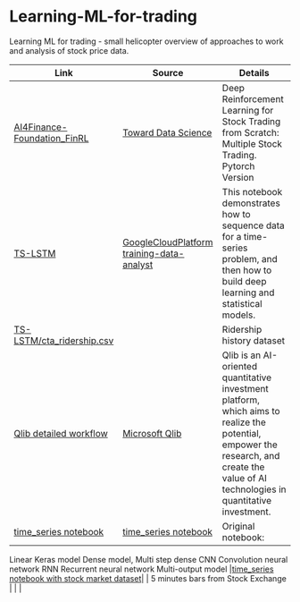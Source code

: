 # Learning-ML-for-trading
 Learning ML for trading - small helicopter overview of approaches to work and analysis of stock price data.




|Link                        |Source                    |Details                               |
|----------------------------|--------------------------|--------------------------------------|
|[AI4Finance-Foundation_FinRL](/AI4Finance-Foundation_FinRL/FinRL_StockTrading_NeurIPS_2018.ipynb)            |[Toward Data Science](https://towardsdatascience.com/deep-reinforcement-learning-for-automated-stock-trading-f1dad0126a02)           |  Deep Reinforcement Learning for Stock Trading from Scratch: Multiple Stock Trading. Pytorch Version
|[TS-LSTM](/TS-LSTM/02-TS-LSTM-model.ipynb) | [GoogleCloudPlatform training-data-analyst](https://github.com/GoogleCloudPlatform/training-data-analyst/blob/master/courses/ai-for-time-series/notebooks/02-model.ipynb) | This notebook demonstrates how to sequence data for a time-series problem, and then how to build deep learning and statistical models.
|[TS-LSTM/cta_ridership.csv](TS-LSTM/cta_ridership.csv) | | Ridership history dataset 
|[Qlib detailed workflow](/qlib/detailed_workflow.ipynb)|[Microsoft Qlib](https://github.com/microsoft/qlib)  |Qlib is an AI-oriented quantitative investment platform, which aims to realize the potential, empower the research, and create the value of AI technologies in quantitative investment.
|[time_series notebook](/tensorflow.org/time_series.ipynb)|[time_series notebook](https://www.tensorflow.org/tutorials/structured_data/time_series)|Original notebook:
Linear Keras model
Dense model, Multi step dense
CNN Convolution neural network
RNN Recurrent neural network
Multi-output model
|[time_series notebook with stock market dataset](/tensorflow.org/time_series-my_dataset.ipynb)|   | 5 minutes bars from Stock Exchange
|                               |                             |






